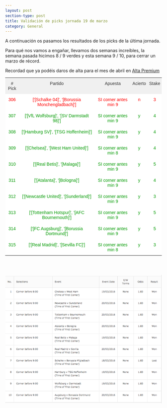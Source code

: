 ```yaml
---
layout: post
section-type: post
title: Validación de picks jornada 19 de marzo
category: General
---
```


A continuación os pasamos los resultados de los picks de la última jornada.

Para qué nos vamos a engañar, llevamos dos semanas increíbles, la semana pasada hicimos 8 / 9 verdes y esta semana 9 / 10, para cerrar un marzo de récord.

Recordad que ya podéis daros de alta para el mes de abril en [Alta Premium](../about.html)

<style type="text/css">
.tg  {border-collapse:collapse;border-spacing:0;border-color:#ccc;}
.tg td{font-family:Arial, sans-serif;font-size:14px;padding:10px 5px;border-style:solid;border-width:0px;overflow:hidden;word-break:normal;border-color:#ccc;color:#333;background-color:#fff;}
.tg th{font-family:Arial, sans-serif;font-size:14px;font-weight:normal;padding:10px 5px;border-style:solid;border-width:0px;overflow:hidden;word-break:normal;border-color:#ccc;color:#333;background-color:#f0f0f0;}
.tg .tg-baqh{text-align:center;vertical-align:top}
.tg .tg-9ewa{color:#fe0000;text-align:center;vertical-align:top}
.tg .tg-i218{color:#009901;text-align:center;vertical-align:top}
</style>
<table class="tg">
  <tr>
    <th class="tg-baqh"># Pick</th>
    <th class="tg-baqh">Partido</th>
    <th class="tg-baqh">Apuesta</th>
    <th class="tg-baqh">Acierto</th>
    <th class="tg-baqh">Stake</th>
  </tr>
  <tr>
    <td class="tg-9ewa">306</td>
    <td class="tg-9ewa">['[Schalke 04]', '[Borussia Monchengladbach]']</td>
    <td class="tg-9ewa">SI corner antes min 9</td>
    <td class="tg-9ewa">n</td>
    <td class="tg-9ewa">3</td>
  </tr>
  <tr>
    <td class="tg-i218">307</td>
    <td class="tg-i218">['[VfL Wolfsburg]', '[SV Darmstadt 98]']</td>
    <td class="tg-i218">SI corner antes min 9</td>
    <td class="tg-i218">y</td>
    <td class="tg-i218">4</td>
  </tr>
  <tr>
    <td class="tg-i218">308</td>
    <td class="tg-i218">['[Hamburg SV]', '[TSG Hoffenheim]']</td>
    <td class="tg-i218">SI corner antes min 9</td>
    <td class="tg-i218">y</td>
    <td class="tg-i218">4</td>
  </tr>
  <tr>
    <td class="tg-i218">309</td>
    <td class="tg-i218">['[Chelsea]', '[West Ham United]']</td>
    <td class="tg-i218">SI corner antes min 8</td>
    <td class="tg-i218">y</td>
    <td class="tg-i218">4</td>
  </tr>
  <tr>
    <td class="tg-i218">310</td>
    <td class="tg-i218">['[Real Betis]', '[Malaga]']</td>
    <td class="tg-i218">SI corner antes min 9</td>
    <td class="tg-i218">y</td>
    <td class="tg-i218">5</td>
  </tr>
  <tr>
    <td class="tg-i218">311</td>
    <td class="tg-i218">['[Atalanta]', '[Bologna]']</td>
    <td class="tg-i218">SI corner antes min 9</td>
    <td class="tg-i218">y</td>
    <td class="tg-i218">4</td>
  </tr>
  <tr>
    <td class="tg-i218">312</td>
    <td class="tg-i218">['[Newcastle United]', '[Sunderland]']</td>
    <td class="tg-i218">SI corner antes min 9</td>
    <td class="tg-i218">y</td>
    <td class="tg-i218">3</td>
  </tr>
  <tr>
    <td class="tg-i218">313</td>
    <td class="tg-i218">['[Tottenham Hotspur]', '[AFC Bournemouth]']</td>
    <td class="tg-i218">SI corner antes min 9</td>
    <td class="tg-i218">y</td>
    <td class="tg-i218">5</td>
  </tr>
  <tr>
    <td class="tg-i218">314</td>
    <td class="tg-i218">['[FC Augsburg]', '[Borussia Dortmund]']</td>
    <td class="tg-i218">SI corner antes min 9</td>
    <td class="tg-i218">y</td>
    <td class="tg-i218">5</td>
  </tr>
  <tr>
    <td class="tg-i218">315</td>
    <td class="tg-i218">['[Real Madrid]', '[Sevilla FC]']</td>
    <td class="tg-i218">SI corner antes min 8</td>
    <td class="tg-i218">y</td>
    <td class="tg-i218">3</td>
  </tr>
</table>

<br><br>

![Stats](/img/pant_19mar.png)
